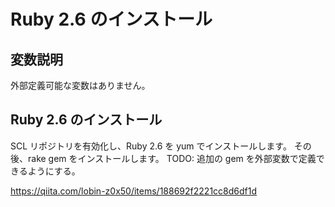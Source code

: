 # Ruby 2.6 のインストール

## 変数説明

外部定義可能な変数はありません。

## Ruby 2.6 のインストール

SCL リポジトリを有効化し、Ruby 2.6 を yum でインストールします。
その後、rake gem をインストールします。
TODO: 追加の gem を外部変数で定義できるようにする。

https://qiita.com/lobin-z0x50/items/188692f2221cc8d6df1d
